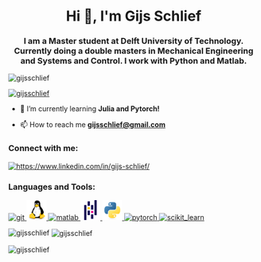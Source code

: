<h1 align="center">Hi 👋, I'm Gijs Schlief</h1>
<h3 align="center">I am a Master student at Delft University of Technology. Currently doing a double masters in Mechanical Engineering and Systems and Control. I work with Python and Matlab.</h3>

<p align="left"> <img src="https://komarev.com/ghpvc/?username=gijsschlief&label=Profile%20views&color=0e75b6&style=flat" alt="gijsschlief" /> </p>

<p align="left"> <a href="https://github.com/ryo-ma/github-profile-trophy"><img src="https://github-profile-trophy.vercel.app/?username=gijsschlief" alt="gijsschlief" /></a> </p>

- 🌱 I’m currently learning **Julia and Pytorch!**

- 📫 How to reach me **gijsschlief@gmail.com**

<h3 align="left">Connect with me:</h3>
<p align="left">
<a href="https://linkedin.com/in/https://www.linkedin.com/in/gijs-schlief/" target="blank"><img align="center" src="https://raw.githubusercontent.com/rahuldkjain/github-profile-readme-generator/master/src/images/icons/Social/linked-in-alt.svg" alt="https://www.linkedin.com/in/gijs-schlief/" height="30" width="40" /></a>
</p>

<h3 align="left">Languages and Tools:</h3>
<p align="left"> <a href="https://git-scm.com/" target="_blank" rel="noreferrer"> <img src="https://www.vectorlogo.zone/logos/git-scm/git-scm-icon.svg" alt="git" width="40" height="40"/> </a> <a href="https://www.linux.org/" target="_blank" rel="noreferrer"> <img src="https://raw.githubusercontent.com/devicons/devicon/master/icons/linux/linux-original.svg" alt="linux" width="40" height="40"/> </a> <a href="https://www.mathworks.com/" target="_blank" rel="noreferrer"> <img src="https://upload.wikimedia.org/wikipedia/commons/2/21/Matlab_Logo.png" alt="matlab" width="40" height="40"/> </a> <a href="https://pandas.pydata.org/" target="_blank" rel="noreferrer"> <img src="https://raw.githubusercontent.com/devicons/devicon/2ae2a900d2f041da66e950e4d48052658d850630/icons/pandas/pandas-original.svg" alt="pandas" width="40" height="40"/> </a> <a href="https://www.python.org" target="_blank" rel="noreferrer"> <img src="https://raw.githubusercontent.com/devicons/devicon/master/icons/python/python-original.svg" alt="python" width="40" height="40"/> </a> <a href="https://pytorch.org/" target="_blank" rel="noreferrer"> <img src="https://www.vectorlogo.zone/logos/pytorch/pytorch-icon.svg" alt="pytorch" width="40" height="40"/> </a> <a href="https://scikit-learn.org/" target="_blank" rel="noreferrer"> <img src="https://upload.wikimedia.org/wikipedia/commons/0/05/Scikit_learn_logo_small.svg" alt="scikit_learn" width="40" height="40"/> </a> </p>

<p><img align="left" src="https://github-readme-stats.vercel.app/api/top-langs?username=gijsschlief&show_icons=true&locale=en&layout=compact" alt="gijsschlief" /></p>

<p>&nbsp;<img align="center" src="https://github-readme-stats.vercel.app/api?username=gijsschlief&show_icons=true&locale=en" alt="gijsschlief" /></p>

<p><img align="center" src="https://github-readme-streak-stats.herokuapp.com/?user=gijsschlief&" alt="gijsschlief" /></p>

